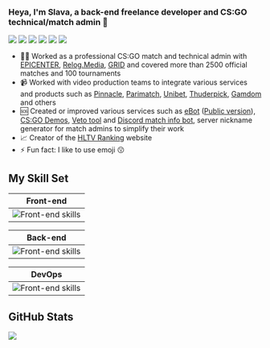 ### Heya, I'm Slava, a back-end freelance developer and CS:GO technical/match admin 👋

[![](https://img.shields.io/badge/Website-PeRcH1.me-%23ffda00?style=flat&logo=e)](https://perch1.me/)
[![](https://img.shields.io/badge/Discord-PeRcH1%236100-%237289DA?logo=discord)](https://discordapp.com/users/284644003993878528)
[![](https://img.shields.io/badge/VK-Kushelevich-%234C75A3?logo=vk)](https://vk.com/id175059002)
[![](https://img.shields.io/badge/Email-mail%40perch1.me-%23BB001B?logo=mail.ru)](mailto://mail@perch1.me)
[![](https://img.shields.io/badge/GitHub-PeRcHiK31-4078c0?style=flat&logo=github)](https://github.com/PeRcHiK31)
[![](https://img.shields.io/twitter/follow/PeRcH1337?color=%231DA1F2&style=flat&logo=twitter)](https://twitter.com/PeRcH1337)

- 👨‍💻 Worked as a professional CS:GO match and technical admin with [EPICENTER](https://epicenter.gg/en), [Relog.Media](https://relog.rs/), [GRID](https://grid.gg/) and covered more than 2500 official matches and 100 tournaments
- 📹 Worked with video production teams to integrate various services and products such as [Pinnacle](https://www.pinnacle.com/en/), [Parimatch](https://global.parimatch.com/en/), [Unibet](https://www.unibet.com/), [Thuderpick](https://thunderpick.com/en/), [Gamdom](https://thunderpick.com/en/) and others 
- 🆘 Created or improved various services such as [eBot](https://ebot.perch1.me/) ([Public version](http://www.esport-tools.net/)), [CS:GO Demos](https://csgo-demos.perch1.me/), [Veto tool](https://veto.perch1.me/) and [Discord match info bot](https://h8r.services/discord-bot/), server nickname generator for match admins to simplify their work
- 📈 Creator of the [HLTV Ranking](https://hltv-ranking.perch1.me/) website
- ⚡ Fun fact: I like to use emoji 😗

## My Skill Set
| Front-end |
| --------- |
| ![Front-end skills](https://skillicons.dev/icons?i=html,css,js,ts,jquery,vue,webpack,sass) |

| Back-end |
| --------- |
| ![Front-end skills](https://skillicons.dev/icons?i=nodejs,js,ts,php,pug,regex,mysql,postgres,redis,git,github,gitlab) |

| DevOps |
| --------- |
| ![Front-end skills](https://skillicons.dev/icons?i=linux,docker,bash) |

## GitHub Stats
<img src="https://github-readme-stats.vercel.app/api?username=PeRcHiK31&show_icons=true&count_private=true&hide_border=true&theme=merko">
